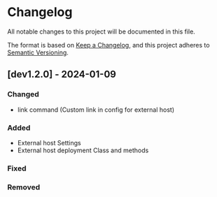 # Changelog

All notable changes to this project will be documented in this file.

The format is based on [Keep a Changelog](https://keepachangelog.com/en/1.0.0/),
and this project adheres to [Semantic Versioning](https://semver.org/spec/v2.0.0.html).


## [dev1.2.0] - 2024-01-09

### Changed
- link command (Custom link in config for external host)

### Added
- External host Settings
- External host deployment Class and methods

### Fixed

### Removed
